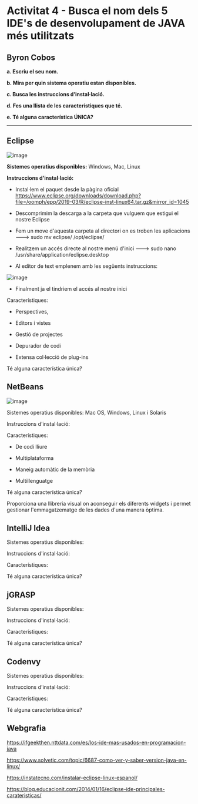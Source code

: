 # Activitat 4 - Busca el nom dels 5 IDE's de desenvolupament de JAVA més utilitzats

##  Byron Cobos

**a. Escriu el seu nom.**

**b. Mira per quin sistema operatiu estan disponibles.**

**c. Busca les instruccions d’instal·lació.**

**d. Fes una llista de les característiques que té.**

**e. Té alguna característica ÚNICA?**

---

## Eclipse

![image](https://user-images.githubusercontent.com/113586156/202014766-747d2977-ee20-4aea-8308-8bf3ee88d248.png)

**Sistemes operatius disponibles:** Windows, Mac, Linux

**Instruccions d'instal·lació:**

- Instal·lem el paquet desde la pàgina oficial https://www.eclipse.org/downloads/download.php?file=/oomph/epp/2019-03/R/eclipse-inst-linux64.tar.gz&mirror_id=1045

- Descomprimim la descarga a la carpeta que vulguem que estigui el nostre Eclipse

- Fem un move d'aquesta carpeta al directori on es troben les aplicacions ---> sudo mv eclipse/ /opt/eclipse/

- Realitzem un accés directe al nostre menú d'inici ---> sudo nano /usr/share/application/eclipse.desktop

- Al editor de text emplenem amb les següents instruccions:

![image](https://user-images.githubusercontent.com/113586156/202014303-f7d1ff0f-7961-4eed-8b1a-c296eddcd001.png)

- Finalment ja el tindriem el accés al nostre inici

Característiques:

- Perspectives, 

- Editors i vistes

- Gestió de projectes

- Depurador de codi

- Extensa col·lecció de plug-ins

Té alguna característica única?

## NetBeans

![image](https://user-images.githubusercontent.com/113586156/202035322-dd109f0c-2c05-45c9-b8bb-11ed464d8afe.png)

Sistemes operatius disponibles: Mac OS, Windows, Linux i Solaris

Instruccions d'instal·lació:

Característiques:

- De codi lliure

- Multiplataforma

- Maneig automàtic de la memòria

- Multillenguatge

Té alguna característica única?

Proporciona una llibreria visual on aconseguir els diferents widgets i permet gestionar l'emmagatzematge de les dades d'una manera òptima.

## IntelliJ Idea

Sistemes operatius disponibles: 

Instruccions d'instal·lació:

Característiques:

Té alguna característica única?

## jGRASP

Sistemes operatius disponibles: 

Instruccions d'instal·lació:

Característiques:

Té alguna característica única?

## Codenvy

Sistemes operatius disponibles: 

Instruccions d'instal·lació:

Característiques:

Té alguna característica única?

## Webgrafia

https://ifgeekthen.nttdata.com/es/los-ide-mas-usados-en-programacion-java

https://www.solvetic.com/topic/6687-como-ver-y-saber-version-java-en-linux/

https://instatecno.com/instalar-eclipse-linux-espanol/

https://blog.educacionit.com/2014/01/16/eclipse-ide-principales-carateristicas/


